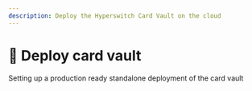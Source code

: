```yaml
---
description: Deploy the Hyperswitch Card Vault on the cloud
---
```


# 🔐 Deploy card vault

Setting up a production ready standalone deployment of the card vault
